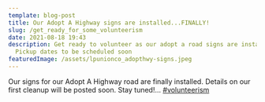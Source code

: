 ```yaml
---
template: blog-post
title: Our Adopt A Highway signs are installed...FINALLY!
slug: /get_ready_for_some_volunteerism
date: 2021-08-18 19:43
description: Get ready to volunteer as our adopt a road signs are installed.
  Pickup dates to be scheduled soon
featuredImage: /assets/lpunionco_adopthwy-signs.jpeg
---
```

Our signs for our Adopt A Highway road are finally installed. Details on our first cleanup will be posted soon. Stay tuned!… [\#volunteerism](https://www.facebook.com/hashtag/volunteerism?__eep__=6&__cft__[0]=AZUJKnQQwd6gDt8lPjmsDo0yyXO-bRc5kPZ6VHl1ekD7YPTUFOXs03dvktRVqJBohnP2OLsCrTwv8EfywYd49TPjZ05LWO4rCM3Nm9kSvhYS5QAYklCsH12aCorgwv4WJvZpoKkP1WZIXEERbyrrN-QDOTs6Bq2Omy11BqALqUoOFgInNc2TJw-WDM0OBmeW5BU&__tn__=*NK*F)